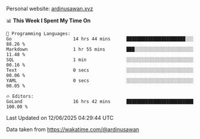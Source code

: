 Personal website: [ardinusawan.xyz](https://ardinusawan.xyz)

<!--START_SECTION:waka-->
📊 **This Week I Spent My Time On** 

```text
💬 Programming Languages: 
Go                       14 hrs 44 mins      ██████████████████████░░░   88.26 % 
Markdown                 1 hr 55 mins        ███░░░░░░░░░░░░░░░░░░░░░░   11.48 % 
SQL                      1 min               ░░░░░░░░░░░░░░░░░░░░░░░░░   00.16 % 
Text                     0 secs              ░░░░░░░░░░░░░░░░░░░░░░░░░   00.06 % 
YAML                     0 secs              ░░░░░░░░░░░░░░░░░░░░░░░░░   00.05 % 

🔥 Editors: 
GoLand                   16 hrs 42 mins      █████████████████████████   100.00 % 
```


 Last Updated on 12/06/2025 04:29:44 UTC
<!--END_SECTION:waka-->
Data taken from https://wakatime.com/@ardinusawan
